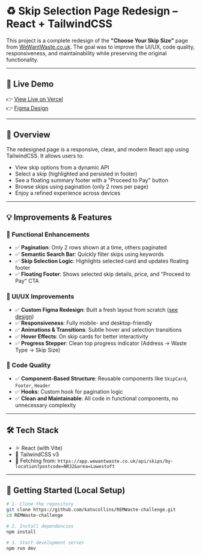 # ♻️ Skip Selection Page Redesign – React + TailwindCSS

This project is a complete redesign of the **"Choose Your Skip Size"** page from [WeWantWaste.co.uk](https://wewantwaste.co.uk). The goal was to improve the UI/UX, code quality, responsiveness, and maintainability while preserving the original functionality.

---

## 🔗 Live Demo

👉 [View Live on Vercel](https://your-vercel-link.vercel.app)  
👉 [Figma Design](https://your-figma-design-link.com)

---

## 📸 Overview

The redesigned page is a responsive, clean, and modern React app using TailwindCSS. It allows users to:

- View skip options from a dynamic API
- Select a skip (highlighted and persisted in footer)
- See a floating summary footer with a "Proceed to Pay" button
- Browse skips using pagination (only 2 rows per page)
- Enjoy a refined experience across devices

---

## 💡 Improvements & Features

### 🔧 Functional Enhancements
- ✅ **Pagination**: Only 2 rows shown at a time, others paginated
- ✅ **Semantic Search Bar**: Quickly filter skips using keywords
- ✅ **Skip Selection Logic**: Highlights selected card and updates floating footer
- ✅ **Floating Footer**: Shows selected skip details, price, and "Proceed to Pay" CTA

### 🎨 UI/UX Improvements
- ✅ **Custom Figma Redesign**: Built a fresh layout from scratch ([see design](https://your-figma-design-link.com))
- ✅ **Responsiveness**: Fully mobile- and desktop-friendly
- ✅ **Animations & Transitions**: Subtle hover and selection transitions
- ✅ **Hover Effects**: On skip cards for better interactivity
- ✅ **Progress Stepper**: Clean top progress indicator (Address → Waste Type → Skip Size)

### 🧱 Code Quality
- ✅ **Component-Based Structure**: Reusable components like `SkipCard`, `Footer`, `Header`
- ✅ **Hooks**: Custom hook for pagination logic
- ✅ **Clean and Maintainable**: All code in functional components, no unnecessary complexity

---

## 🛠️ Tech Stack

- ⚛️ React (with Vite)
- 🎨 TailwindCSS v3
- 🔗 Fetching from: `https://app.wewantwaste.co.uk/api/skips/by-location?postcode=NR32&area=Lowestoft`

---

## 🚀 Getting Started (Local Setup)

```bash
# 1. Clone the repository
git clone https://github.com/katocollins/REMWaste-challenge.git
cd REMWaste-challenge

# 2. Install dependencies
npm install

# 3. Start development server
npm run dev
